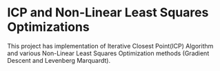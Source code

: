 # ICP and Non-Linear Least Squares Optimizations

This project has implementation of Iterative Closest Point(ICP) Algorithm and various Non-Linear Least Squares Optimization methods (Gradient Descent and Levenberg Marquardt).

 

